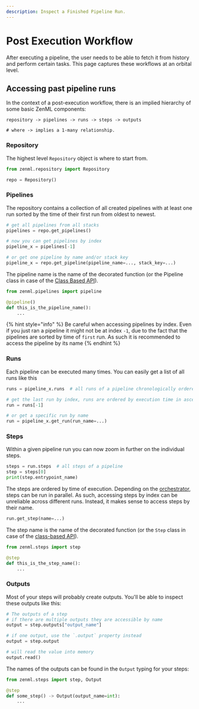 ```yaml
---
description: Inspect a Finished Pipeline Run.
---
```


# Post Execution Workflow

After executing a pipeline, the user needs to be able to fetch it from history and perform certain tasks. This page 
captures these workflows at an orbital level.

## Accessing past pipeline runs

In the context of a post-execution workflow, there is an implied hierarchy of some basic ZenML components:

```shell
repository -> pipelines -> runs -> steps -> outputs

# where -> implies a 1-many relationship.
```

### Repository

The highest level `Repository` object is where to start from.

```python
from zenml.repository import Repository

repo = Repository()
```

### Pipelines

The repository contains a collection of all created pipelines with at least one run sorted by the time of their first 
run from oldest to newest.

```python
# get all pipelines from all stacks
pipelines = repo.get_pipelines()  

# now you can get pipelines by index
pipeline_x = pipelines[-1]

# or get one pipeline by name and/or stack key
pipeline_x = repo.get_pipeline(pipeline_name=..., stack_key=...)
```

The pipeline name is the name of the decorated function (or the Pipeline class in case of the 
[Class Based API](class-based-api.md)).

```python
from zenml.pipelines import pipeline

@pipeline()
def this_is_the_pipeline_name():
    ...
```

{% hint style="info" %}
Be careful when accessing pipelines by index. Even if you just ran a pipeline it might not be at index `-1`, due to the 
fact that the pipelines are sorted by time of `first` run. As such it is recommended to access the pipeline by its name
{% endhint %}

### Runs

Each pipeline can be executed many times. You can easily get a list of all runs like this

```python
runs = pipeline_x.runs  # all runs of a pipeline chronologically ordered

# get the last run by index, runs are ordered by execution time in ascending order
run = runs[-1]

# or get a specific run by name
run = pipeline_x.get_run(run_name=...)
```

### Steps

Within a given pipeline run you can now zoom in further on the individual steps.

```python
steps = run.steps  # all steps of a pipeline
step = steps[0]
print(step.entrypoint_name)
```

The steps are ordered by time of execution. Depending on the 
[orchestrator](../introduction/core-concepts.md#orchestrator), steps can be run in parallel. As such, accessing steps by 
index can be unreliable across different runs. Instead, it makes sense to access steps by their name.

```python
run.get_step(name=...)
```

The step name is the name of the decorated function (or the `Step` class in case of the 
[class-based API](class-based-api.md)).

```python
from zenml.steps import step

@step
def this_is_the_step_name():
    ...
```

### Outputs

Most of your steps will probably create outputs. You'll be able to inspect these outputs like this:

```python
# The outputs of a step
# if there are multiple outputs they are accessible by name
output = step.outputs["output_name"]

# if one output, use the `.output` property instead 
output = step.output 

# will read the value into memory
output.read()  
```

The names of the outputs can be found in the `Output` typing for your steps:

```python
from zenml.steps import step, Output

@step
def some_step() -> Output(output_name=int):
    ...
```
